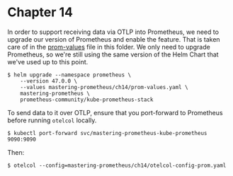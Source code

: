 # Chapter 14

In order to support receiving data via OTLP into Prometheus, we need to upgrade our version of Prometheus and enable the feature. That is taken care of in the [prom-values](./prom-values.yaml) file in this folder. We only need to upgrade Prometheus, so we're still using the same version of the Helm Chart that we've used up to this point.

```console
$ helm upgrade --namespace prometheus \
    --version 47.0.0 \
    --values mastering-prometheus/ch14/prom-values.yaml \
    mastering-prometheus \
    prometheus-community/kube-prometheus-stack
```

To send data to it over OTLP, ensure that you port-forward to Prometheus before running `otelcol` locally.

```console
$ kubectl port-forward svc/mastering-prometheus-kube-prometheus 9090:9090
```

Then:

```console
$ otelcol --config=mastering-prometheus/ch14/otelcol-config-prom.yaml
```
